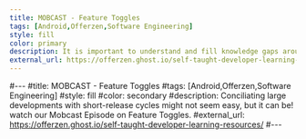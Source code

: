 ```yaml
---
title: MOBCAST - Feature Toggles
tags: [Android,Offerzen,Software Engineering]
style: fill
color: primary
description: It is important to understand and fill knowledge gaps around missing software principles.
external_url: https://offerzen.ghost.io/self-taught-developer-learning-resources/
---
```


#---
#title: MOBCAST - Feature Toggles
#tags: [Android,Offerzen,Software Engineering]
#style: fill
#color: secondary
#description: Conciliating large developments with short-release cycles might not seem easy, but it can be! watch our Mobcast Episode on Feature Toggles.
#external_url: https://offerzen.ghost.io/self-taught-developer-learning-resources/
#---
